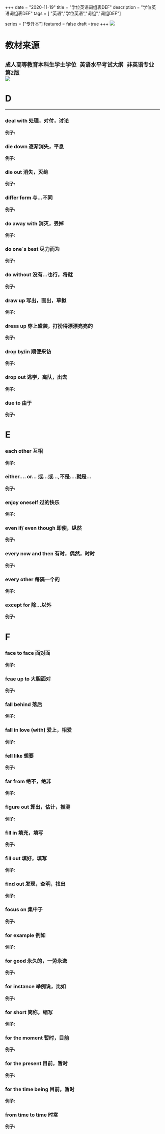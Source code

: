 +++
date = "2020-11-19"
title = "学位英语词组表DEF"
description = "学位英语词组表DEF"
tags = [ "英语","学位英语","词组","词组DEF"]
       
series = ["专升本"]
featured = false
draft =true 
+++
![](https://gitee.com/lalalaxiaowifi/pictures/raw/master/image/%E6%97%A5%E5%B8%B8%E6%90%AC%E7%A0%96%E5%A4%B4.png)
# 教材来源
````成人高等教育本科生学士学位 英语水平考试大纲 非英语专业 第2版````<br>
![](https://gitee.com/lalalaxiaowifi/pictures/raw/master/image/20201119160558.png)
---
# D
---
### deal with 处理，对付，讨论
**例子:**<br>
### die down 逐渐消失，平息
**例子:**<br>
### die out 消失，灭绝
**例子:**<br>
### differ form 与...不同
**例子:**<br>
### do away with 消灭，丢掉
**例子:**<br>
### do one`s best 尽力而为
**例子:**<br>
### do without 没有...也行，将就
**例子:**<br>
### draw up 写出，画出，草拟
**例子:**<br>
### dress up 穿上盛装，打扮得漂漂亮亮的
**例子:**<br>
### drop by/in 顺便来访
**例子:**<br>
### drop out 逃学，离队，出去
**例子:**<br>
### due to 由于
**例子:**<br>


# E
### each other 互相
**例子:**<br>
### either.... or... 或...或...,不是....就是...
**例子:**<br>
### enjoy oneself 过的快乐
**例子:**<br>
### even if/ even though 即使，纵然
**例子:**<br>
### every now and then 有时，偶然，时时
**例子:**<br>
### every other 每隔一个的
**例子:**<br>
### except for 除...以外
**例子:**<br>


# F
### face to face 面对面
**例子:**<br>
### fcae up to 大胆面对
**例子:**<br>
### fall behind 落后
**例子:**<br>
### fall in love (with) 爱上，相爱
**例子:**<br>
### fell like 想要
**例子:**<br>
### far from 绝不，绝非
**例子:**<br>
### figure out 算出，估计，推测
**例子:**<br>
### fill in 填充，填写
**例子:**<br>
### fill out 填好，填写
**例子:**<br>
### find out 发现，查明，找出
**例子:**<br>
### focus on 集中于
**例子:**<br>
###  for example 例如
**例子:**<br>
###  for good 永久的，一劳永逸
**例子:**<br>
###  for instance 举例说，比如
**例子:**<br>
###  for short 简称，缩写
**例子:**<br>
###  for the moment 暂时，目前
**例子:**<br>
###  for the present 目前，暂时
**例子:**<br>
###  for the time being 目前，暂时
**例子:**<br>
###  from time to time 时常
**例子:**<br>
